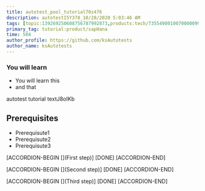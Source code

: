 ```yaml
---
title: autotest_pool_tutorial70z476
description: autotestI5Y378_10/28/2020 5:03:46 AM
tags: [topic:139269250608756787992873,products:tech/73554900100700000996,tutorial:experience/advanced]
primary_tag: tutorial:product/sapHana
time: 504
author_profile: https://github.com/ksAutotests
author_name: ksAutotests
---
```

### You will learn
- You will learn this
- and that

autotest tutorial textJ8oIKb

## Prerequisites
- Prerequisute1
- Prerequisute2
- Prerequisute3

[ACCORDION-BEGIN [](First step)]
[DONE]
[ACCORDION-END]

[ACCORDION-BEGIN [](Second step)]
[DONE]
[ACCORDION-END]

[ACCORDION-BEGIN [](Third step)]
[DONE]
[ACCORDION-END]

